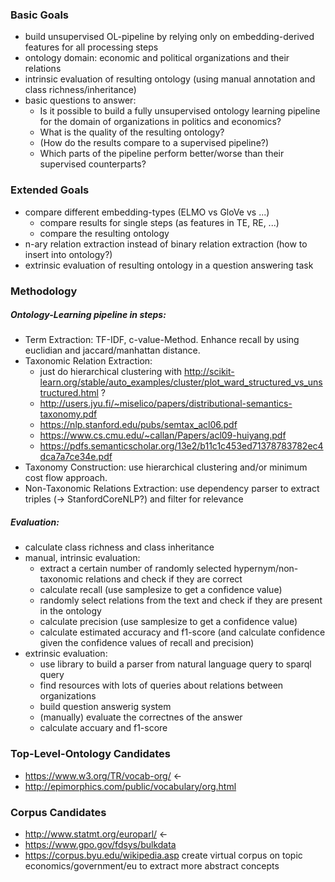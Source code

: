 ###  Basic Goals
- build unsupervised OL-pipeline by relying only on embedding-derived features for all processing steps
- ontology domain: economic and political organizations and their relations
- intrinsic evaluation of resulting ontology (using manual annotation and class richness/inheritance)
- basic questions to answer: 
  - Is it possible to build a fully unsupervised ontology learning pipeline for the domain of organizations in politics and economics? 
  - What is the quality of the resulting ontology?
  - (How do the results compare to a supervised pipeline?)
  - Which parts of the pipeline perform better/worse than their supervised counterparts?

### Extended Goals
- compare different embedding-types (ELMO vs GloVe vs ...)
  - compare results for single steps (as features in TE, RE, ...)
  - compare the resulting ontology
- n-ary relation extraction instead of binary relation extraction (how to insert into ontology?)
- extrinsic evaluation of resulting ontology in a question answering task

### Methodology
##### Ontology-Learning pipeline in steps:
- Term Extraction: TF-IDF, c-value-Method. Enhance recall by using euclidian and jaccard/manhattan distance.
- Taxonomic Relation Extraction: 
  - just do hierarchical clustering with http://scikit-learn.org/stable/auto_examples/cluster/plot_ward_structured_vs_unstructured.html ?
  - http://users.jyu.fi/~miselico/papers/distributional-semantics-taxonomy.pdf
  - https://nlp.stanford.edu/pubs/semtax_acl06.pdf
  - https://www.cs.cmu.edu/~callan/Papers/acl09-huiyang.pdf
  - https://pdfs.semanticscholar.org/13e2/b11c1c453ed71378783782ec4dca7a7ce34e.pdf
- Taxonomy Construction: use hierarchical clustering and/or minimum cost flow approach.
- Non-Taxonomic Relations Extraction: use dependency parser to extract triples (-> StanfordCoreNLP?) and filter for relevance

##### Evaluation:
- calculate class richness and class inheritance 
- manual, intrinsic evaluation:
  - extract a certain number of randomly selected hypernym/non-taxonomic relations and check if they are correct
  - calculate recall (use samplesize to get a confidence value)
  - randomly select relations from the text and check if they are present in the ontology
  - calculate precision (use samplesize to get a confidence value)
  - calculate estimated accuracy and f1-score (and calculate confidence given the confidence values of recall and precision)
- extrinsic evaluation:
  - use library to build a parser from natural language query to sparql query
  - find resources with lots of queries about relations between organizations
  - build question answerig system
  - (manually) evaluate the correctnes of the answer
  - calculate accuary and f1-score

### Top-Level-Ontology Candidates
- https://www.w3.org/TR/vocab-org/ <-
- http://epimorphics.com/public/vocabulary/org.html

### Corpus Candidates
- http://www.statmt.org/europarl/ <-
- https://www.gpo.gov/fdsys/bulkdata
- https://corpus.byu.edu/wikipedia.asp create virtual corpus on topic economics/government/eu to extract more abstract concepts
